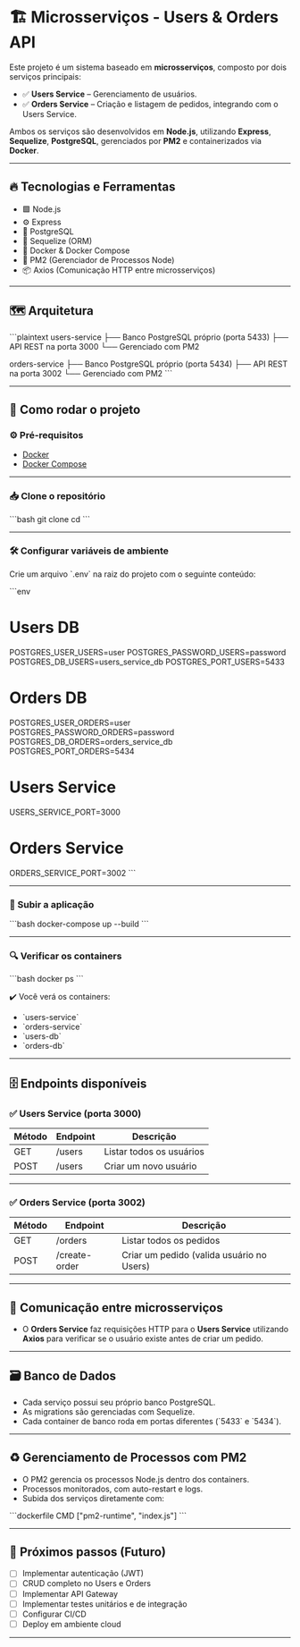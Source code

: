 
# 🏗️ Microsserviços - Users & Orders API

Este projeto é um sistema baseado em **microsserviços**, composto por dois serviços principais:

- ✅ **Users Service** – Gerenciamento de usuários.
- ✅ **Orders Service** – Criação e listagem de pedidos, integrando com o Users Service.

Ambos os serviços são desenvolvidos em **Node.js**, utilizando **Express**, **Sequelize**, **PostgreSQL**, gerenciados por **PM2** e containerizados via **Docker**.

---

## 🔥 Tecnologias e Ferramentas

- 🟩 Node.js
- ⚙️ Express
- 🐘 PostgreSQL
- 🔗 Sequelize (ORM)
- 🐳 Docker & Docker Compose
- 🚦 PM2 (Gerenciador de Processos Node)
- 📦 Axios (Comunicação HTTP entre microsserviços)

---

## 🗺️ Arquitetura

\`\`\`plaintext
users-service
 ├── Banco PostgreSQL próprio (porta 5433)
 ├── API REST na porta 3000
 └── Gerenciado com PM2

orders-service
 ├── Banco PostgreSQL próprio (porta 5434)
 ├── API REST na porta 3002
 └── Gerenciado com PM2
\`\`\`

---

## 🔧 Como rodar o projeto

### ⚙️ Pré-requisitos

- [Docker](https://www.docker.com/)
- [Docker Compose](https://docs.docker.com/compose/)

---

### 📥 Clone o repositório

\`\`\`bash
git clone <url-do-repositorio>
cd <nome-do-projeto>
\`\`\`

---

### 🛠️ Configurar variáveis de ambiente

Crie um arquivo \`.env\` na raiz do projeto com o seguinte conteúdo:

\`\`\`env
# Users DB
POSTGRES_USER_USERS=user
POSTGRES_PASSWORD_USERS=password
POSTGRES_DB_USERS=users_service_db
POSTGRES_PORT_USERS=5433

# Orders DB
POSTGRES_USER_ORDERS=user
POSTGRES_PASSWORD_ORDERS=password
POSTGRES_DB_ORDERS=orders_service_db
POSTGRES_PORT_ORDERS=5434

# Users Service
USERS_SERVICE_PORT=3000

# Orders Service
ORDERS_SERVICE_PORT=3002
\`\`\`

---

### 🚀 Subir a aplicação

\`\`\`bash
docker-compose up --build
\`\`\`

---

### 🔍 Verificar os containers

\`\`\`bash
docker ps
\`\`\`

✔️ Você verá os containers:

- \`users-service\`
- \`orders-service\`
- \`users-db\`
- \`orders-db\`

---

## 🗄️ Endpoints disponíveis

### ✅ **Users Service (porta 3000)**

| Método | Endpoint | Descrição               |
| ------ | -------- | ----------------------- |
| GET    | /users   | Listar todos os usuários|
| POST   | /users   | Criar um novo usuário   |

---

### ✅ **Orders Service (porta 3002)**

| Método | Endpoint        | Descrição                                   |
| ------ | ---------------- | -------------------------------------------- |
| GET    | /orders          | Listar todos os pedidos                     |
| POST   | /create-order    | Criar um pedido (valida usuário no Users)   |

---

## 🔗 Comunicação entre microsserviços

- O **Orders Service** faz requisições HTTP para o **Users Service** utilizando **Axios** para verificar se o usuário existe antes de criar um pedido.

---

## 🗃️ Banco de Dados

- Cada serviço possui seu próprio banco PostgreSQL.
- As migrations são gerenciadas com Sequelize.
- Cada container de banco roda em portas diferentes (\`5433\` e \`5434\`).

---

## ♻️ Gerenciamento de Processos com PM2

- O PM2 gerencia os processos Node.js dentro dos containers.
- Processos monitorados, com auto-restart e logs.
- Subida dos serviços diretamente com:

\`\`\`dockerfile
CMD ["pm2-runtime", "index.js"]
\`\`\`

---

## 🚀 Próximos passos (Futuro)

- [ ] Implementar autenticação (JWT)
- [ ] CRUD completo no Users e Orders
- [ ] Implementar API Gateway
- [ ] Implementar testes unitários e de integração
- [ ] Configurar CI/CD
- [ ] Deploy em ambiente cloud

---
